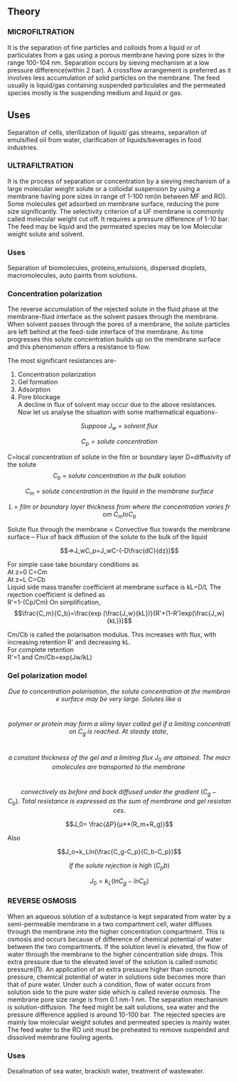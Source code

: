 ## Theory
### MICROFILTRATION
It is the separation of fine particles and colloids from a liquid or of particulates from a gas using a porous membrane having pore sizes in the range 100-104 nm. Separation occurs by sieving mechanism at a low pressure difference(within 2 bar). A crossflow arrangement is preferred as it involves less accumulation of solid particles on the membrane. The feed usually is liquid/gas containing suspended particulates and the permeated species mostly is the suspending medium and liquid or gas.
           

## Uses
Separation of cells, sterilization of liquid/ gas streams, separation of emulsified oil from water, clarification of liquids/beverages in food industries.
### ULTRAFILTRATION

It is the process of separation or concentration by a sieving mechanism of a large molecular weight solute or a colloidal suspension by using a membrane having pore sizes in range of 1-100 nm(in between MF and RO). Some molecules get adsorbed on membrane surface, reducing the pore size significantly. The selectivity criterion of a UF membrane is commonly called molecular weight cut off. It requires a pressure difference of 1-10 bar. The feed may be liquid and the permeated species may be low Molecular weight solute and solvent.
 ### Uses               
Separation of biomolecules, proteins,emulsions, dispersed droplets, macromolecules, auto paints from solutions.
  ### Concentration polarization
  The reverse accumulation of the rejected solute in the fluid phase at the membrane-fluid interface as the solvent passes through the membrane. When solvent passes through the pores of a membrane, the solute particles are left behind at the feed-side interface of the membrane. As time progresses this solute concentration builds up on the membrane surface and this phenomenon offers a resistance to flow.
  
The most significant resistances are-
1. Concentration polarization
2. Gel formation
3. Adsorption
4. Pore blockage <br>
A decline in flux of solvent may occur due to the above resistances. Now let us analyse the situation with some mathematical equations-


$$Suppose\ J_w\ =\ solvent\ flux$$

$$C_p=solute\ concentration $$

C=local concentration of solute in the film or boundary layer
D=diffusivity of the solute
$$C_b \ = \ solute\ concentration\ in\ the\ bulk\ solution$$

$$C_m \ = \ solute\ concentration\ in\ the\ liquid\ in\ the\ membrane\ surface$$

$$L \ = \ film\ or\ boundary\ layer\ thickness\ from\ where\ the\ concentration\ varies\ from\ C_m to C_b$$

Solute flux through the membrane = Convective flux towards the membrane surface – Flux of back diffusion of the solute to the bulk of the liquid<br>

$$=>J_wC_p=J_wC-(-D\frac{dC}{dz})$$

For simple case take boundary conditions as<br>
At z=0 C=Cm<br>
At z=L C=Cb<br>
Liquid side mass transfer coefficient at membrane surface is kL=D/L The rejection coefficient is defined as<br>
R'=1-(Cp/Cm) On simplification,  <br>
$$\frac{C_m}{C_b}=\frac{exp (\frac{J_w}{kL})}{R'+(1-R')exp(\frac{J_w}{kL})}$$                 

Cm/Cb is called the polarisation modulus.
This increases with flux, with increasing retention R' and decreasing kL. <br>
For complete retention <br>
R'=1 and Cm/Cb=exp(Jw/kL) 
	
### Gel polarization model   

  
$$Due\ to\ concentration\ polarisation,\ the\ solute\ concentration\ at\ the\ membrane\ surface\ may\ be\ very\ large.\ Solutes\ like\ a\ $$ <br>

$$polymer\ or\ protein\ may\ form\ a\ slimy\ layer\ called\ gel\ if\ a\ limiting\ concentration\ C_g \ is \ reached.\ At \ steady\ state,\ $$ <br>

$$a \ constant\ thickness\ of\ the\ gel\ and\ a\ limiting \ flux \ J_0 \ are\ attained.\ The\ macromolecules\ are\ transported\ to\ the\ membrane\ $$ <br>

$$convectively\ as\ before\ and\ back\ diffused\ under\ the\ gradient\ (C_g-C_b). \ Total\ resistance\ is\ expressed\ as\ the\ sum\ of\ membrane\ and\ gel\ resistances.$$
	
$$J_0= \frac{∆P}{µ**(R_m+R_g)}$$
	
Also
	
$$J_o=k_Lln(\frac{C_g-C_p}{C_b-C_p})$$
	
$$If\ the\ solute\ rejection\ is\ high\ (C_pb)$$
	
$$J_0=k_L(ln C_g-ln C_b)$$ 


### REVERSE OSMOSIS
	
When an aqueous solution of a substance is kept separated from water by a semi-permeable membrane in a two compartment cell, water diffuses through the membrane into the higher concentration compartment. This is osmosis and occurs because of difference of chemical potential of water between the two compartments. If the solution level is elevated, the flow of water through the membrane to the higher concentration side drops. This extra pressure due to the elevated level of the solution is called osmotic pressure(∏). An application of an extra pressure higher than osmotic pressure, chemical potential of water in solutions side becomes more than that of pure water. Under such a condition, flow of water occurs from solution side to the pure water side which is called reverse osmosis. The membrane pore size range is from 0.1 nm-1 nm. The separation mechanism is solution-diffusion. The feed might be salt solutions, sea water and the pressure difference applied is around 10-100 bar. The rejected species are mainly low molecular weight solutes and permeated species is mainly water. The feed water to the RO unit must be preheated to remove suspended and dissolved membrane fouling agents.

### Uses
Desalination of sea water, brackish water, treatment of wastewater.	

